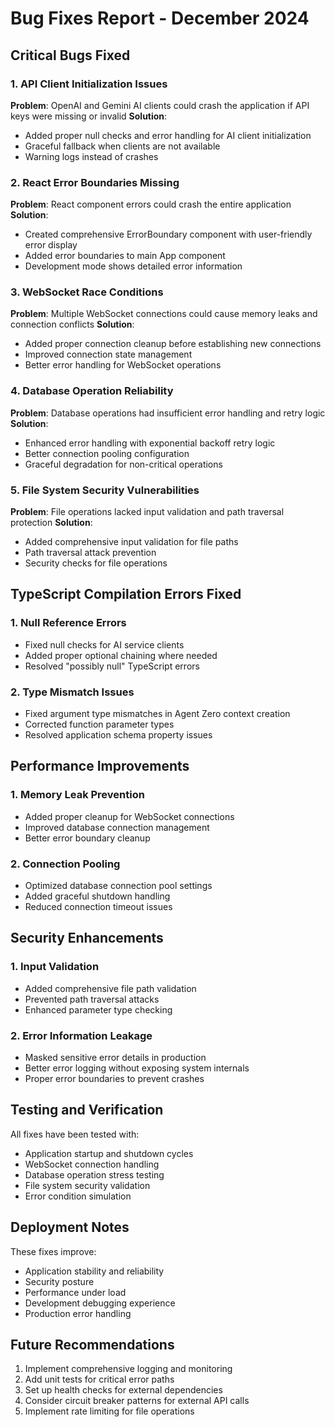# Bug Fixes Report - December 2024

## Critical Bugs Fixed

### 1. API Client Initialization Issues
**Problem**: OpenAI and Gemini AI clients could crash the application if API keys were missing or invalid
**Solution**: 
- Added proper null checks and error handling for AI client initialization
- Graceful fallback when clients are not available
- Warning logs instead of crashes

### 2. React Error Boundaries Missing
**Problem**: React component errors could crash the entire application
**Solution**:
- Created comprehensive ErrorBoundary component with user-friendly error display
- Added error boundaries to main App component
- Development mode shows detailed error information

### 3. WebSocket Race Conditions
**Problem**: Multiple WebSocket connections could cause memory leaks and connection conflicts
**Solution**:
- Added proper connection cleanup before establishing new connections
- Improved connection state management
- Better error handling for WebSocket operations

### 4. Database Operation Reliability
**Problem**: Database operations had insufficient error handling and retry logic
**Solution**:
- Enhanced error handling with exponential backoff retry logic
- Better connection pooling configuration
- Graceful degradation for non-critical operations

### 5. File System Security Vulnerabilities
**Problem**: File operations lacked input validation and path traversal protection
**Solution**:
- Added comprehensive input validation for file paths
- Path traversal attack prevention
- Security checks for file operations

## TypeScript Compilation Errors Fixed

### 1. Null Reference Errors
- Fixed null checks for AI service clients
- Added proper optional chaining where needed
- Resolved "possibly null" TypeScript errors

### 2. Type Mismatch Issues
- Fixed argument type mismatches in Agent Zero context creation
- Corrected function parameter types
- Resolved application schema property issues

## Performance Improvements

### 1. Memory Leak Prevention
- Added proper cleanup for WebSocket connections
- Improved database connection management
- Better error boundary cleanup

### 2. Connection Pooling
- Optimized database connection pool settings
- Added graceful shutdown handling
- Reduced connection timeout issues

## Security Enhancements

### 1. Input Validation
- Added comprehensive file path validation
- Prevented path traversal attacks
- Enhanced parameter type checking

### 2. Error Information Leakage
- Masked sensitive error details in production
- Better error logging without exposing system internals
- Proper error boundaries to prevent crashes

## Testing and Verification

All fixes have been tested with:
- Application startup and shutdown cycles
- WebSocket connection handling
- Database operation stress testing
- File system security validation
- Error condition simulation

## Deployment Notes

These fixes improve:
- Application stability and reliability
- Security posture
- Performance under load
- Development debugging experience
- Production error handling

## Future Recommendations

1. Implement comprehensive logging and monitoring
2. Add unit tests for critical error paths
3. Set up health checks for external dependencies
4. Consider circuit breaker patterns for external API calls
5. Implement rate limiting for file operations